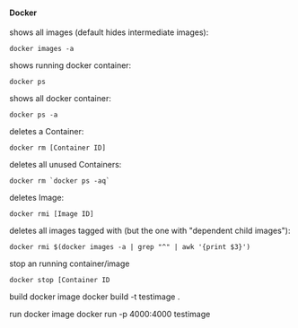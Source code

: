 #### Docker

shows all images (default hides intermediate images):

    docker images -a

shows running docker container:

    docker ps

shows all docker container:

    docker ps -a

deletes a Container:

    docker rm [Container ID]

deletes all unused Containers:

    docker rm `docker ps -aq`

deletes Image:

    docker rmi [Image ID]

deletes all images tagged with (but the one with "dependent child images"):

    docker rmi $(docker images -a | grep "^" | awk '{print $3}')

stop an running container/image

    docker stop [Container ID
    
build docker image 
    docker build -t testimage .
    
run docker image 
    docker run -p 4000:4000 testimage

